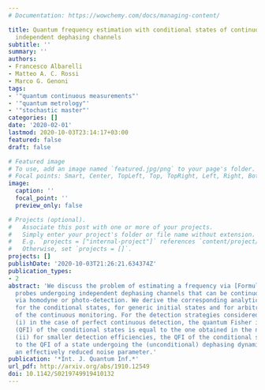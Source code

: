 ```yaml
---
# Documentation: https://wowchemy.com/docs/managing-content/

title: Quantum frequency estimation with conditional states of continuously monitored
  independent dephasing channels
subtitle: ''
summary: ''
authors:
- Francesco Albarelli
- Matteo A. C. Rossi
- Marco G. Genoni
tags:
- '"quantum continuous measurements"'
- '"quantum metrology"'
- '"stochastic master"'
categories: []
date: '2020-02-01'
lastmod: 2020-10-03T23:14:17+03:00
featured: false
draft: false

# Featured image
# To use, add an image named `featured.jpg/png` to your page's folder.
# Focal points: Smart, Center, TopLeft, Top, TopRight, Left, Right, BottomLeft, Bottom, BottomRight.
image:
  caption: ''
  focal_point: ''
  preview_only: false

# Projects (optional).
#   Associate this post with one or more of your projects.
#   Simply enter your project's folder or file name without extension.
#   E.g. `projects = ["internal-project"]` references `content/project/deep-learning/index.md`.
#   Otherwise, set `projects = []`.
projects: []
publishDate: '2020-10-03T21:26:21.634374Z'
publication_types:
- 2
abstract: 'We discuss the problem of estimating a frequency via [Formula: see text]-qubit
  probes undergoing independent dephasing channels that can be continuously monitored
  via homodyne or photo-detection. We derive the corresponding analytical solutions
  for the conditional states, for generic initial states and for arbitrary efficiency
  of the continuous monitoring. For the detection strategies considered, we show that:
  (i) in the case of perfect continuous detection, the quantum Fisher information
  (QFI) of the conditional states is equal to the one obtained in the noiseless dynamics;
  (ii) for smaller detection efficiencies, the QFI of the conditional state is equal
  to the QFI of a state undergoing the (unconditional) dephasing dynamics, but with
  an effectively reduced noise parameter.'
publication: '*Int. J. Quantum Inf.*'
url_pdf: http://arxiv.org/abs/1910.12549
doi: 10.1142/S0219749919410132
---
```

